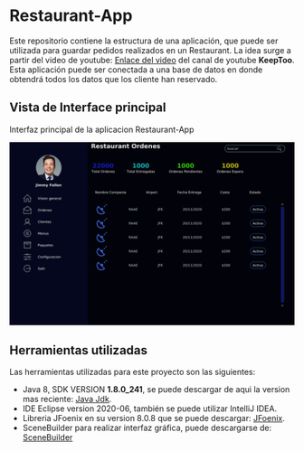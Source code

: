 # Restaurant-App
Este repositorio contiene la estructura de una aplicación, que puede ser utilizada para guardar pedidos realizados en un Restaurant.
La idea surge a partir del video de youtube: [Enlace del video](https://www.youtube.com/watch?v=8lR9scOLE7U) del canal de youtube **KeepToo**.
Esta aplicación puede ser conectada a una base de datos en donde obtendrá todos los datos que los cliente han reservado.

## Vista de Interface principal
Interfaz principal de la aplicacion Restaurant-App

![Interface Principal](https://github.com/chzgustavo/Restaurant-App/blob/master/Aplicacion/src/App/resources/images/InterfacePrincipal.png)

## Herramientas utilizadas
Las herramientas utilizadas para este proyecto son las siguientes:
- Java 8, SDK VERSION **1.8.0_241**, se puede descargar de aqui la version mas reciente: [Java Jdk](https://www.oracle.com/ar/java/technologies/javase/javase-jdk8-downloads.html). 
- IDE Eclipse version 2020-06, también se puede utilizar IntelliJ IDEA.
- Libreria JFoenix en su version 8.0.8 que se puede descargar: [JFoenix](https://github.com/jfoenixadmin/JFoenix).
- SceneBuilder para realizar interfaz gráfica, puede descargarse de: [SceneBuilder](https://gluonhq.com/products/scene-builder/)

